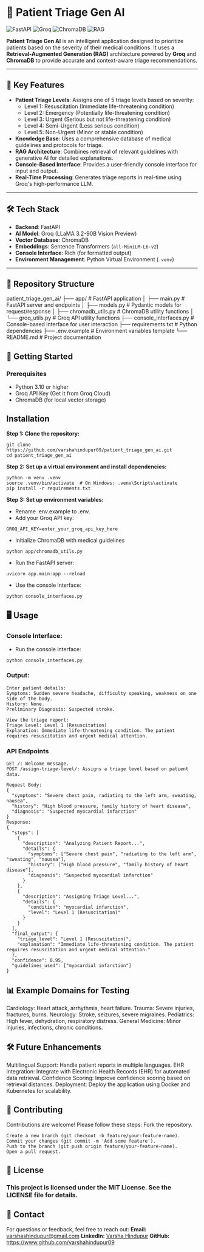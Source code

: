 # 🏥 **Patient Triage Gen AI**  
![FastAPI](https://img.shields.io/badge/FastAPI-009688?style=flat&logo=fastapi&logoColor=white)
![Groq](https://img.shields.io/badge/Groq-00BFFF?style=flat&logo=groq&logoColor=white)
![ChromaDB](https://img.shields.io/badge/ChromaDB-FF4500?style=flat&logo=chromadb&logoColor=white)
![RAG](https://img.shields.io/badge/RAG-000000?style=flat&logo=rag&logoColor=white)

**Patient Triage Gen AI** is an intelligent application designed to prioritize patients based on the severity of their medical conditions. It uses a **Retrieval-Augmented Generation (RAG)** architecture powered by **Groq** and **ChromaDB** to provide accurate and context-aware triage recommendations.  

---

## 🚀 **Key Features**
- **Patient Triage Levels**: Assigns one of 5 triage levels based on severity:
  - Level 1: Resuscitation (Immediate life-threatening condition)
  - Level 2: Emergency (Potentially life-threatening condition)
  - Level 3: Urgent (Serious but not life-threatening condition)
  - Level 4: Semi-Urgent (Less serious condition)
  - Level 5: Non-Urgent (Minor or stable condition)
- **Knowledge Base**: Uses a comprehensive database of medical guidelines and protocols for triage.
- **RAG Architecture**: Combines retrieval of relevant guidelines with generative AI for detailed explanations.
- **Console-Based Interface**: Provides a user-friendly console interface for input and output.
- **Real-Time Processing**: Generates triage reports in real-time using Groq's high-performance LLM.

---

## 🛠️ **Tech Stack**
- **Backend**: FastAPI
- **AI Model**: Groq (LLaMA 3.2-90B Vision Preview)
- **Vector Database**: ChromaDB
- **Embeddings**: Sentence Transformers (`all-MiniLM-L6-v2`)
- **Console Interface**: Rich (for formatted output)
- **Environment Management**: Python Virtual Environment (`.venv`)

---

## 📂 **Repository Structure**
patient_triage_gen_ai/
├── app/                     # FastAPI application
│   ├── main.py              # FastAPI server and endpoints
│   ├── models.py            # Pydantic models for request/response
│   ├── chromadb_utils.py    # ChromaDB utility functions
│   └── groq_utils.py        # Groq API utility functions
├── console_interfaces.py    # Console-based interface for user interaction
├── requirements.txt         # Python dependencies
├── .env.example             # Environment variables template
└── README.md                # Project documentation


## 🚀 Getting Started
### Prerequisites
- Python 3.10 or higher
- Groq API Key (Get it from Groq Cloud)
- ChromaDB (for local vector storage)

## Installation
**Step 1: Clone the repository:**
```
git clone https://github.com/varshahindupur09/patient_triage_gen_ai.git
cd patient_triage_gen_ai
```

**Step 2: Set up a virtual environment and install dependencies:**

```
python -m venv .venv
source .venv/bin/activate  # On Windows: .venv\Scripts\activate
pip install -r requirements.txt
```

**Step 3: Set up environment variables:**
- Rename .env.example to .env.
- Add your Groq API key:
```
GROQ_API_KEY=enter_your_groq_api_key_here
```

- Initialize ChromaDB with medical guidelines
```
python app/chromadb_utils.py
```

- Run the FastAPI server:
```
uvicorn app.main:app --reload
```

- Use the console interface:
```
python console_interfaces.py
```

## 🖥️ Usage

### Console Interface:

- Run the console interface:
```
python console_interfaces.py
```
### Output:
```
Enter patient details:
Symptoms: Sudden severe headache, difficulty speaking, weakness on one side of the body.
History: None.
Preliminary Diagnosis: Suspected stroke.

View the triage report:
Triage Level: Level 1 (Resuscitation)
Explanation: Immediate life-threatening condition. The patient requires resuscitation and urgent medical attention.
```

### API Endpoints
```
GET /: Welcome message.
POST /assign-triage-level/: Assigns a triage level based on patient data.
```
```
Request Body:
{
  "symptoms": "Severe chest pain, radiating to the left arm, sweating, nausea",
  "history": "High blood pressure, family history of heart disease",
  "diagnosis": "Suspected myocardial infarction"
}
Response:
{
  "steps": [
    {
      "description": "Analyzing Patient Report...",
      "details": {
        "symptoms": ["Severe chest pain", "radiating to the left arm", "sweating", "nausea"],
        "history": ["High blood pressure", "family history of heart disease"],
        "diagnosis": "Suspected myocardial infarction"
      }
    },
    {
      "description": "Assigning Triage Level...",
      "details": {
        "condition": "myocardial infarction",
        "level": "Level 1 (Resuscitation)"
      }
    }
  ],
  "final_output": {
    "triage_level": "Level 1 (Resuscitation)",
    "explanation": "Immediate life-threatening condition. The patient requires resuscitation and urgent medical attention."
  },
  "confidence": 0.95,
  "guidelines_used": ["myocardial infarction"]
}
```

## 📊 Example Domains for Testing
Cardiology: Heart attack, arrhythmia, heart failure.
Trauma: Severe injuries, fractures, burns.
Neurology: Stroke, seizures, severe migraines.
Pediatrics: High fever, dehydration, respiratory distress.
General Medicine: Minor injuries, infections, chronic conditions.

## 🛠️ Future Enhancements
Multilingual Support: Handle patient reports in multiple languages.
EHR Integration: Integrate with Electronic Health Records (EHR) for automated data retrieval.
Confidence Scoring: Improve confidence scoring based on retrieval distances.
Deployment: Deploy the application using Docker and Kubernetes for scalability.

## 🤝 Contributing
Contributions are welcome! Please follow these steps:
Fork the repository.
```
Create a new branch (git checkout -b feature/your-feature-name).
Commit your changes (git commit -m 'Add some feature').
Push to the branch (git push origin feature/your-feature-name).
Open a pull request.
```

## 📜 License
### This project is licensed under the MIT License. See the LICENSE file for details.

## 📧 Contact
For questions or feedback, feel free to reach out:
**Email:** varshashindupur@gmail.com
**LinkedIn:** [Varsha Hindupur](https://www.linkedin.com/in/varsha-hindupur/)
**GitHub:** https://www.github.com/varshahindupur09
